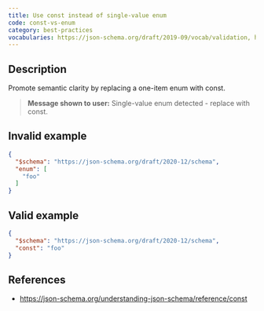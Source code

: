 ```yaml
---
title: Use const instead of single-value enum
code: const-vs-enum
category: best-practices
vocabularies: https://json-schema.org/draft/2019-09/vocab/validation, https://json-schema.org/draft/2020-12/vocab/validation
---
```


## Description
Promote semantic clarity by replacing a one-item enum with const.

> **Message shown to user:**
> Single-value enum detected - replace with const.

## Invalid example
```json
{
  "$schema": "https://json-schema.org/draft/2020-12/schema",
  "enum": [
    "foo"
  ]
}
```

## Valid example
```json
{
  "$schema": "https://json-schema.org/draft/2020-12/schema",
  "const": "foo"
}
```

## References
* <https://json-schema.org/understanding-json-schema/reference/const>
